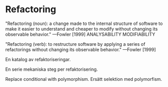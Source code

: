 Refactoring
===========

"Refactoring (noun): a change made to the internal structure of software to make it easier to understand and cheaper to modify without changing its observable behavior." —Fowler [1999]
ANALYSABILITY
MODIFIABILITY

"Refactoring (verb): to restructure software by applying a series of refactorings without changing its observable behavior." —Fowler [1999]

En katalog av refaktoriseringar.

En serie mekaniska steg per refaktorisering.

Replace conditional with polymorphism.
Ersätt selektion med polymorfism.
